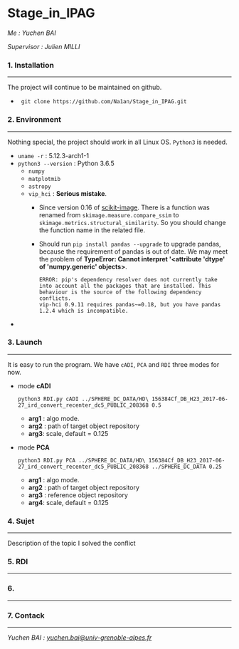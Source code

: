 # Stage_in_IPAG

*Me : Yuchen BAI*

*Supervisor : Julien MILLI*

### 1. Installation

---------

The project will continue to be maintained on github.

* ``` git clone https://github.com/Na1an/Stage_in_IPAG.git```

### 2. Environment

----------

Nothing special, the project should work in all Linux OS. ```Python3``` is needed.

* ```uname -r``` : 5.12.3-arch1-1
* ```python3 --version``` : Python 3.6.5
  * ```numpy```
  * ```matplotmib```
  * ```astropy```
  * ```vip_hci``` : **Serious mistake**. 
    * Since version 0.16 of [scikit-image](https://scikit-image.org/). There is a function was renamed from `skimage.measure.compare_ssim` to `skimage.metrics.structural_similarity`. So you should change the function name in the related file. 
    
    * Should run ```pip install pandas --upgrade``` to upgrade pandas, because the requirement of pandas is out of date. We may meet the problem of **TypeError: Cannot interpret '<attribute 'dtype' of 'numpy.generic' objects>**. 
    
      ```
      ERROR: pip's dependency resolver does not currently take into account all the packages that are installed. This behaviour is the source of the following dependency conflicts.
      vip-hci 0.9.11 requires pandas~=0.18, but you have pandas 1.2.4 which is incompatible.
      ```
* 

### 3. Launch

--------

It is easy to run the program. We have ```cADI```, ```PCA``` and ```RDI``` three modes for now.

* mode **cADI**

  ```
  python3 RDI.py cADI ../SPHERE_DC_DATA/HD\ 156384Cf_DB_H23_2017-06-27_ird_convert_recenter_dc5_PUBLIC_208368 0.5
  ```

  * **arg1** : algo mode. 
  * **arg2** : path of target object repository
  * **arg3**: scale, default = 0.125

* mode **PCA** 

  ```
  python3 RDI.py PCA ../SPHERE_DC_DATA/HD\ 156384Cf_DB_H23_2017-06-27_ird_convert_recenter_dc5_PUBLIC_208368 ../SPHERE_DC_DATA 0.25
  ```

  * **arg1** : algo mode. 
  * **arg2** : path of target object repository
  * **arg3** : reference object repository
  * **arg4**: scale, default = 0.125

  


### 4. Sujet

--------
Description of the topic
I solved the conflict


### 5. RDI

-------



### 6. 

-------



### 7. Contack

--------

*Yuchen BAI : yuchen.bai@univ-grenoble-alpes.fr* 